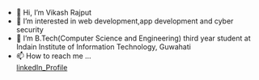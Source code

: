 - 👋 Hi, I’m  Vikash Rajput
- 👀 I’m interested in web development,app development and cyber security
- 🌱 I’m  B.Tech(Computer Science and Engineering) third year student at Indain Institute of Information Technology, Guwahati
- 📫 How to reach me ...
<br><a href = 'https://www.linkedin.com/in/vikash-rajput-b39a19143'> linkedIn_Profile </a><br>


<!---
VikasRajput2002/VikasRajput2002 is a ✨ special ✨ repository because its `README.md` (this file) appears on your GitHub profile.
You can click the Preview link to take a look at your changes.
--->
